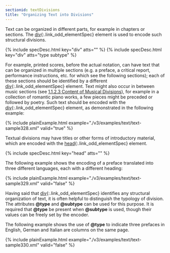 ```yaml
---
sectionid: textDivisions
title: "Organizing Text into Divisions"
---
```




Text can be organized in different parts, for example in chapters or sections. The
[div](/v3/elements/div.html){:.link_odd_elementSpec} element is used to encode such structural divisions.



{% include specDesc.html key="div" atts="" %}
{% include specDesc.html key="div" atts="type subtype" %}



For example, printed scores, before the actual notation, can have text that can be
organized
in multiple sections (e.g. a preface, a critical report, performance instructions,
etc. for
which see the following sections); each of these sections should be identified by
a different
[div](/v3/elements/div.html){:.link_odd_elementSpec} element. Text might also occur in between music sections (see <a class="link_ptr" title="Content of Musical Divisions" href="/v3/guidelines/shared.html#sharedMdivContent">1.1.2.3 Content of Musical Divisions</a>), for example in a collection of romantic piano works, a few
pieces might be preceded or followed by poetry. Such text should be encoded with the
[div](/v3/elements/div.html){:.link_odd_elementSpec} element, as demonstrated in the following example:

{% include plainExample.html example="./v3/examples/text/text-sample328.xml" valid="true" %}


Textual divisions may have titles or other forms of introductory material, which are
encoded
with the [head](/v3/elements/head.html){:.link_odd_elementSpec} element.




{% include specDesc.html key="head" atts="" %}




The following example shows the encoding of a preface translated into three different
languages, each with a different heading:


{% include plainExample.html example="./v3/examples/text/text-sample329.xml" valid="false" %}

Having said that [div](/v3/elements/div.html){:.link_odd_elementSpec} identifies any structural organization of text, it
is often helpful to distinguish the typology of division. The attributes **@type** and
**@subtype** can be used for this purpose. It is required that **@type** be
present when **@subtype** is used, though their values can be freely set by the
encoder.


The following example shows the use of **@type** to indicate three prefaces in English,
German and Italian are columns on the same page.

{% include plainExample.html example="./v3/examples/text/text-sample330.xml" valid="false" %}

